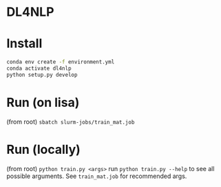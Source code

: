# DL4NLP

# Install
```bash
conda env create -f environment.yml
conda activate dl4nlp
python setup.py develop
```

# Run (on lisa)
(from root) `sbatch slurm-jobs/train_mat.job`

# Run (locally)
(from root) `python train.py <args>`
run `python train.py --help` to see all possible arguments.
See `train_mat.job` for recommended args.